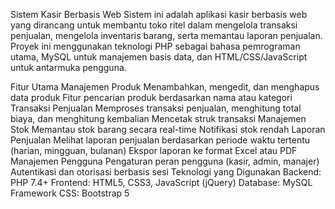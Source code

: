 Sistem Kasir Berbasis Web
Sistem ini adalah aplikasi kasir berbasis web yang dirancang untuk membantu toko ritel dalam mengelola transaksi penjualan, mengelola inventaris barang, serta memantau laporan penjualan. Proyek ini menggunakan teknologi PHP sebagai bahasa pemrograman utama, MySQL untuk manajemen basis data, dan HTML/CSS/JavaScript untuk antarmuka pengguna.

Fitur Utama
Manajemen Produk
Menambahkan, mengedit, dan menghapus data produk
Fitur pencarian produk berdasarkan nama atau kategori
Transaksi Penjualan
Memproses transaksi penjualan, menghitung total biaya, dan menghitung kembalian
Mencetak struk transaksi
Manajemen Stok
Memantau stok barang secara real-time
Notifikasi stok rendah
Laporan Penjualan
Melihat laporan penjualan berdasarkan periode waktu tertentu (harian, mingguan, bulanan)
Ekspor laporan ke format Excel atau PDF
Manajemen Pengguna
Pengaturan peran pengguna (kasir, admin, manajer)
Autentikasi dan otorisasi berbasis sesi
Teknologi yang Digunakan
Backend: PHP 7.4+
Frontend: HTML5, CSS3, JavaScript (jQuery)
Database: MySQL
Framework CSS: Bootstrap 5
